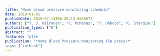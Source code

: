 ```yaml
---
title: "Home blood pressure monitoring schedule"
date: 2019-01-01
publishDate: 2019-07-11T08:26:13.964857Z
authors: ["T. J. Niiranen", "R. McManus", "T. Ohkubo", "G. Stergiou"]
publication_types: ["6"]
abstract: ""
featured: false
publication: "*Home Blood Pressure Monitoring (In press)*"
tags: ["intbook"]
---
```


